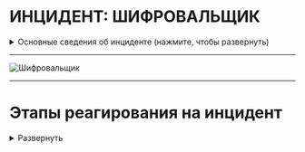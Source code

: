 # ИНЦИДЕНТ: ШИФРОВАЛЬЩИК


<details>
  <summary>Основные сведения об инциденте (нажмите, чтобы развернуть)</summary>

Программа-вымогатель (шифровальщик) — тип зловредного программного обеспечения, предназначен для вымогательства, блокирует доступ к компьютерной системе или предотвращает считывание записанных в нём данных (часто с помощью методов шифрования), а затем требует от жертвы выкуп для восстановления исходного состояния. 

После установки на компьютер жертвы программа зашифровывает большую часть рабочих файлов (например, все файлы с распространёнными расширениями). При этом компьютер остаётся работоспособным, но все файлы пользователя оказываются недоступными. Инструкцию и пароль для расшифровки файлов злоумышленник обещает прислать за деньги. 




> ПОМНИТЕ: выплата выкупа не только не сулит вам ничего хорошего в финансовом плане, но и также не гарантирует разблокировки данных. Зачастую восстановление невозможно технически: либо программа для разблокировки не работает, либо вымогатели в целом не планировали такую «услугу» и их целью изначально было как можно скорее скрыться с деньгами.

Самым последним шагом остаётся только сделать выводы из этого инцидента и залатать дыры в защите, чтобы такого больше не повторялось.

Общая схема работы вредоносных программ-шифровальщиков показана на рисунке ниже. После проникновения на компьютер потенциальной жертвы вредоносная программа записывает себя на жесткий диск компьютера, для обеспечения своего запуска при старте системы создает ключ автозагрузки в реестре, после чего производятся поиск нужных файлов и их шифрование. Далее устанавливается связь с командным центром. После всего этого программа оповещает жертву о том, что определенные файлы на компьютере зашифрованы, и требует произвести оплату за их расшифровку. Для оплаты, как правило, предлагается воспользоваться каким-либо сервисом интернет-платежей или какой-либо криптовалютой (в основном – биткойнами). После подтверждения факта оплаты производится расшифровка файлов.

![изображение](https://github.com/Starfflow/playbooks_runbooks/assets/117627394/3fd7f34f-ffa9-48af-9c8a-dc8c98d147fd)

1. Поиск и выбор файлов для шифрования. В большинстве случаев для шифрования выбираются файлы наиболее популярных форматов офисных документов (*.pdf, *.docx, *.docm, *.xls, *.xlsx, *.xlsm) и файлы изображений (*.jpg, *.jpeg, *.png). Вредоносные программы более поздних модификаций (CryptoWall, Critroni, TorLocker), помимо этого, шифруют файлы проектов различных сред разработки ПО, а программа TorrentLocker еще и файлы широко распространенной в РФ бухгалтерской программы 1С, что может парализовать работу многих организаций. Некоторые модификации вредоносной программы TeslaCrypt шифруют файлы, относящиеся к отдельным популярным компьютерным играм (файлы с сохраненными пройденными уровнями, пользовательские профили и т.п.). Как правило, во всех вредоносных программах поиск файлов с нужным расширением реализован с помощью стандартных API-функций Windows – FindFirstFail и FindNextFile.
2. Шифрование файлов. Во всех исследованных вредоносных программах применяются стойкие криптографические алгоритмы. В большинстве случаев используются алгоритмы, основанные на комбинации симметричного алгоритма шифрования AES (с его помощью шифруется сам файл) и асимметричного алгоритма RSA или ECDH (шифрует AES-ключ, которым были зашифрованы файлы). Такая схема шифрования применяется во вредоносных программах CryptoLocker, Critroni, TorrentLocker, TorLocker, TeslaCrypt. Вредоносная программа CryptoWall использует асимметричный алгоритм RSA с длиной ключа 2048 бит для шифрования всего файла, при этом из-за большой ресурсоемкости данного алгоритма существенно замедляется работа зараженного компьютера, что может служить косвенным подтверждением заражения этой вредоносной программой. В программе DyrCrypt при реализации функций шифрования файлов допущена ошибка, в связи с чем, несмотря на использование стойкого алгоритма RSA-1024 для шифрования первых 1024 байт файла, возможно восстановление зашифрованных файлов. Для реализации алгоритмов шифрования используется либо стандартная библиотека Windows CryptoAPI (вредоносные программы CryptoLocker, CryptoWall, TorLocker), либо сторонние библиотеки (TorrentLocker, TeslaCrypt), либо собственная реализация криптографических алгоритмов (DyrCrypt, Critroni).
3. Связь с командным центром. Для отслеживания факта оплаты выкупа и обеспечения расшифровки файлов после оплаты создатели вредоносных программ-шифровальщиков файлов организуют сеть командных центров (C&C-серверов) в сети Интернет. Вредоносные программы в ходе своей деятельности периодически осуществляют связь с этими C&C-серверами и обмениваются с ними необходимой информацией. При этом доменные имена этих командных центров могут либо генерироваться самой вредоносной программой с помощью различных алгоритмов (DirCrypt, Cripto­Locker), либо быть прописаны непосредственно в теле самой программы (CryptoWall, Critroni, TorrentLocker, TorLocker, TeslaCrypt). Сами командные центры при этом могут находиться как в открытом сегменте сети Интернет, так и в закрытой доменной зоне .onion и использовать для связи возможности анонимной сети Tor. Детали реализации обеспечения связи с C&C-серверами показаны по ссылке на источник.
4. Приемы, затрудняющие обнаружение и удаление вредоносной программы в зараженной системе. В большинстве случаев во вредоносных программах такого рода реализовано блокирование остановки функционирования рабочего процесса вредоносной программы различными способами.

 

Помимо этого, во вредоносной программе DirCrypt для затруднения анализа используется шифрование всех текстовых строк в теле программы, в программе CryptoWall версии 2.0 производится проверка на наличие запуска программы в виртуальной среде, в программе TorrentLocker – проверка наличия виртуального окружения, а во вредоносной программе TorLocker код программы упакован упаковщиком UPX и в коде программы имеется большое количество ничего не значащих («висячих») команд.

Наиболее сложным образом скрытие программы от обнаружения и удаление реализованы во вредоносной программе CryptoWall. Для этого используются ложный процесс explorer.exe и внедрение вредоносного кода в системный процесс svchost.exe.

На основании результатов исследования и анализа представленных наиболее распространенных и наиболее характерных образцов вредоносных программ типа «блокиратор-шифровальщик файлов» можно сделать следующие выводы:

- угроза заражения программами данного типа и риск потерять важную информацию по-прежнему актуальны;

- вектор возможных атак вредоносными про­граммами-шифровальщиками сместился от распространения этих программ с помощью спам-рассылок в сторону их распространения с помощью зараженных веб-страниц, что повышает вероятность заражения;

- большинство вредоносных программ этого типа непрерывно совершенствуются, и в самых последних их версиях используются весьма стойкие криптографические алгоритмы, не позволяющие расшифровать зашифрованные файлы без знания ключа расшифровки;

- использование для связи с командными центрами анонимных сетей (tor или I2P), а также криптовалюты биткойн в качестве инструмента оплаты выкупа позволяет почтии гарантированно обеспечить анонимность злоумышленников и делает очень сложным привлечение их к ответственности;

- применение различных приемов, затрудняющих обнаружение и анализ этих программ, в некоторых случаях позволяет вредоносной программе скрыто осуществлять свою деятельность;

- обнаружение таких вредоносных программ в большинстве случаев возможно только сигнатурным поиском (поскольку выполняемые ими действия характерны не только для вредоносных, но и для некоторых других легитимных программ).

Таким образом, исходя из вышеперечисленного, основные усилия при борьбе с вредоносными программами такого рода предлагается сосредоточить, во-первых, на создании условий, в которых программа-шифровальщик не сможет осуществлять свою деятельность, во-вторых, на обеспечении резервного копирования критичной информации и своевременного ее восстановления из сохраненных копий.

Этого можно достичь, выполняя следующие мероприятия:

- своевременное обновление антивирусных баз;

- контроль за сетевыми подключениями и разрешение сетевого обмена только ограниченному числу доверенных программ (поскольку некоторые программы-шифровальщики начинают шифрование только после установления связи с командным центром);

- присвоение атрибута «только для чтения» файлам, изменение которых не предусмотрено в процессе работы (фотографии, аудио-, видеозаписи, документы в формате pdf и т.д.);

- организация резервного копирования с использованием какого-либо средства, не входящего в состав операционной системы (поскольку некоторые вредоносные программы могут удалять теневые резервные копии и точки восстановления системы).

Кроме того, необходимы настройка прав доступа к резервным копиям только для программ резервного копирования (для исключения возможного зашифровывания файлов резервных копий) и к сетевым каталогам и дискам (поскольку многие вредоносные программы могут шифровать файлы на сетевых носителях), а также настройка оптимальных параметров системы резервного копирования (период копирования, файлы, подлежащие резервному копированию, время хранения резервных копий и т.п.).


Ссылка на источник: https://swsys.ru/index.php?page=article&id=4151


База данных расширений файлов, используемых злоумышленниками: https://filesec.io/

<details>
  <summary>Постер SANS по анализу шифровальщиков(нажмите, чтобы развернуть)</summary>
	
[SANS_Ransomware_and_Cyber_Extortion.pdf](https://github.com/Starfflow/playbooks_runbooks/files/15444029/SANS_Ransomware_and_Cyber_Extortion.pdf)

 </details>
 </details>

---

![Шифровальщик](https://github.com/Starfflow/UIF74HREI/assets/117627394/b3c9e050-e2ab-40c8-b2a4-e065ee345204)



---

# Этапы реагирования на инцидент

<details>
  <summary>Развернуть</summary>

## ПОДГОТОВКА

<details>
  <summary>Развернуть</summary>
  
__Проверка коммуникаций:__

- Проверить четкое определение ролей и обязанностей технического персонала и других отделов во время реагирования на кибер-инциденты. Убедиться, что каждый участник понимает свои задачи и действия в случае возникновения инцидента.  
- Определить критерии эскалации инцидента на уровень руководства. Установить четкий процесс передачи информации и ответственности при эскалации.  
- Создать готовые формы сообщений об инциденте для пользователей, CERT и иных заинтересованных лиц  

**Должен существовать и быть доступным список активов и их владельцев для следующих категорий:**

- Активы клиентов: 
  - Владельцы
  - Контактные лица
- Активы компании (включая все филиалы и подразделения): 
  - Владельцы
  - Контактные лица
  - Администраторы
- Инвентаризация инфраструктуры: 
  - Конечные точки (компьютеры, ноутбуки, мобильные устройства)
  - Серверы
  - Сетевое оборудование
  - Системы безопасности, СЗИ
  - Диапазоны сети: 
    - Публичная
    - Частная
    - VPN / Внеполосные данные
  - Сотрудники  
  -  Партнеры  
  -  Клиенты  

__Обзор последних кибер-инцидентов и их результатов:__

-	Проанализировать произошедшие инциденты безопасности для выявления слабых мест и улучшения реагирования.
-	Извлечь уроки из прошлых инцидентов для более эффективного реагирования в будущем.
  
__Обзор угроз, новых рисков и уязвимостей:__

-	Изучить актуальные угрозы в киберпространстве, нацеленные на вашу организацию, поставщиков и отрасль.
-	Анализировать общие тенденции и новые типы атак, чтобы быть готовым к ним.
-	Внедрить процессы threat intelligence 

**Менеджмент рисков:**

- Определить возможность организации платить выкуп за расшифрование данных. Оценить максимально допустимую сумму выкупа и возможность реализовывать переводы через криптовалюту.
- Обрести ключи расшифрования для разных видов программ-вымогателей.
- Убедиться в страховом покрытии в сфере компьютерных инцидентов

**Обеспечение доступа к необходимой документации и информации, в том числе вне рабочего времени, к:**
- Плану реагирования на кибер-инциденты
- Схеме сетевой архитектуры 
- Схеме потоков данных 
- Ключевым документам, необходимым для реагирования на инциденты.

**Проведение регулярных кампаний для информирования сотрудников о рисках информационной безопасности, включая:**

- Фишинговые атаки / вредоносные электронные письма: 
	- Обучить сотрудников распознавать признаки фишинговых писем и избегать нажатия на подозрительные ссылки или вложения.
	- Предоставить инструкции о том, как безопасно обрабатывать электронную почту.
	- Провести симуляцию фишинговой атаки.
- Программы-вымогатели: 
	- Объяснить сотрудникам, что такое программы-вымогатели и как они могут нанести ущерб организации.
	- Предоставить рекомендации по предотвращению заражения вредоносным ПО и действий в случае атаки.
	- Провести симуляцию атаки вымогателя.
- Возможность сообщения о подозрении на киберинцидент: 
	- Установить четкий процесс и каналы связи для сообщения о подозрительной активности, связанной с безопасностью.
	- Поощрять сотрудников сообщать о любых инцидентах, не опасаясь негативных последствий.

**Обеспечение регулярного обучения по безопасности для сотрудников, управляющих персональными, конфиденциальными или критическими данными и системами:**

- Обязательное прохождение специализированных тренингов по безопасности для сотрудников, которые работают с чувствительной информацией.
- Регулярное обновление знаний и навыков сотрудников в области защиты данных и реагирования на угрозы.
- Проводить тренировку отдела безопасности в части реагирования (например, киберучения)

**Подготовка инфраструктуры:**

- Пропатчить уязвимости информационных активов
- Провести плановые проверки средств управления и СЗИ 
- Провести плановые проверки наличия и состояния резервных копий (+ что резервные копии не заражены ВПО).
- Проверить расшаренные директории на наличие открытых привилегий
- Обеспечить поддержку обновлений EDR/AV приложений
- Сегментировать сеть и логировать траффик между сегментами. Убедиться в возможности изоляции сегментов, регионов, партнеров или Интернета.
- Внедрить deception-систему.
- Уделить внимание анти-фишинговым решениям и мониторингу появления процессов PS, CMD, WMI, MSHTA и тд.
- Настроить SIEM-систему для выявления подозрительной активности и автоматического оповещения о потенциальных угрозах. Определить четкие критерии, по которым система будет генерировать оповещения.
- Автоматизировать процессы реагирования в SOAR/IRP
- Включить функцию «Показывать расширения файлов» в настройках на пользовательских хостах.

</details>


  
## ВЫЯВЛЕНИЕ

<details>
<summary> Развернуть </summary>

**Анализ каналов выявления (автоматических и мануальных):**

- Оповещения с AV/EDR, SIEM
- Обнаружения с почтовых фильтров (сообщения с подозрительными вложениями)
- Необычная активность на ПК, серверах или телефонах
- Сообщения от конечных пользователей (как правило, об искаженных или недоступных файлах)
- Появление необычных/потенциально вредоносных файловых расширений
- Необычный DNS-трафик
- Высокая скорость переименования/изменения файлов
- Скачки CPU в системах обмена файлами
- Необычные исполняемые бинарные файлы в пользовательской среде
- Аномальные сетевые соединения на хостах, сетевые подключения к известным CnC адресам
- Фаервол запрещает доступ к проверенным точкам обмена файлами
- Информация от deception-систем
- Использование TOR или I2P, истории поиска

**Срочное информирование о киберинциденте:**

- Проверить сообщения от СЗИ на факт ложного срабатывания (false positive)
- При подтверждении вредоносной активности шифровальщика, сообщить о ней через службу поддержки (Service Desk).
  - Если заявки еще не существует, создать новую с минимальной информацией.
- Подумать о том, чтобы уведомить и привлечь CERT к расследованию
- В установленные сроки уведомить ГосСОПКА/НКЦКИ/ФСБ при необходимости

**Определить, произошла ли утечка данных, и если да, то:**

- Обратиться к плейбуку по реагированию на утечки данных.
- Рассмотреть, целесообразно ли на данном этапе сообщать в РКН о подозреваемом или подтвержденном несанкционированном доступе к любым персональным данным.

**Классификация инцидента:**

- Оценить следующие данные о шифровальщике:
	- Всплывающие окна при открытии шифрованного файла, текстовые или html-файлы (как правило, всплывают сами после зашифрования)
	- Email для связи с атакующим
	- Язык всплывшего сообщения
	- Метод оплаты и реквизиты, валюта
	- Страница «поддержки»
	- Расширение/тип шифрованных файлов (.crypt, .cry, .locked, .abc., .xyz и т.д.)
	- Размещение зашифрованных файлов
	- Иконка зашифрованных файлов
- Загрузить зашифрованный файл в сервисы, например, Crypto Sheriff, ID Ransomware, ProvenData, noransom.kaspersky.com, nomoreransom.org. Там возможно определить тип (семейство) шифровальщика и даже получить приватные ключи.
- На основе имеющейся информации о потере данных и типах инцидентов классифицировать киберинцидент.

> Если декриптор (ключ) не был получен:

**Подготовка к этапу анализа:**

- Мобилизовать группу реагирования на инциденты кибербезопасности (CIRT) для первоначального расследования кибер-инцидента. Определить вероятность широкомасштабного заражения программой-вымогателем.
- Собрать первоначальные данные об инциденте, включая как минимум следующее:
	- Тип кибер-инцидента;
	- Куда сообщили о кибер-инциденте;
	- Места появления сообщений о вымогательстве (физические и логические);
	- Количество пострадавших активов в организации (на начальном этапе) и увеличивается ли оно;
	- Идентификация вредоносного электронного письма, если оно есть;
	- Дополнительные отчеты, связанные с пострадавшими активами, включая журналы антивируса, системные журналы событий и журналы сетевого мониторинга;
	- Предварительная оценка воздействия на бизнес, критичность;
	- Любые текущие действия, предпринимаемые для устранения инцидента.
- Обеспечить сохранность артефактов, включая копии подозреваемого вредоносного ПО и криминалистические копии пострадавших систем для дальнейшего анализа.
- Оценить приоритет инцидента на основе первоначального расследования
- Оповестить руководство в соответствии с планом эскалации

</details>


## АНАЛИЗ

<details>
<summary> Развернуть </summary>


**Анализ инцидента:**

- Убедиться, что привлечены все технические специалисты из групп реагирования.
- Определить область поражения: 
	- Где появляются сообщения о вымогательстве? Проверить смежные системы на предмет заражения (в том же домене/сегменте/группе и тд). В системах проверить файлы/хэши, процессы, сетевые подключения, логи и т.д.
	- Выполнить поиск по:
		- SHA-1 имени процесса, который был запущен файлом;
		- Имени исполняемого файла;
		- URL-адресу или IP-адресу аналогичных подключений в сети.
	- Проанализировать исходное вредоносное электронное письмо или иную точку входа и масштабы его распространения.
	- Определить метод горизонтального распространения:
		- WMI
		- PSExec
		- RDP, SMB
		- logon-скрипт на контроллере домена
		- Pass-the-ticket (Kerberos)
		- Другое*
	- Определить, какие системы являются целью поражения:
		- Серверы (версия ОС, ядро)
		- Рабочие станции (версия ОС)
		- Базы данных
		- Сетевые диски
		- Сеть хранения данных (SAN)
		- Резервные копии
		- Иные системы
 
> *https://habr.com/ru/articles/439026/

- Провести реверс-инжиниринг вредоносного ПО в безопасной среде для понимания его механизмов и реализуемых функций (статический анализ)
- Запустить вредоносное ПО в безопасной среде или песочнице, изолированной от корпоративной сети, чтобы определить его поведение на тестовой системе, включая созданные файлы, запущенные службы, измененные ключи реестра и сетевые коммуникации (динамический анализ)
- Проверить пораженную инфраструктуру на наличие индикаторов компрометации, полученных в ходе анализа вредоносного ПО, для выявления любых дополнительных скомпрометированных систем.
- Оценить угрозу при перезагрузке зараженного хоста
- Сохранить все доказательства для поддержки установления виновных или возможных судебных действий.

**Анализ вектора атаки:**

- Drive-by компрометация (вредоносный код на ненадежном веб-сайте. Когда пользователь посещает этот сайт, код автоматически загружается на его устройство. +Расширения в браузере, уязвимости в CMS, веб-серверах, открытых интерфейсах, JavaScript-снифферы)
- Пограничное сетевое оборудование
- Эксплуатация общедоступного приложения (уязвимость в общедоступном приложении, чтобы получить доступ к устройству пользователя)
- УЗ (доменные, локальные): брутфорс, слабый пароль, RCE
- Внешние удаленные службы (RDP, VNC, SSH…) а также VPN-точки подключения (непропатченные сетевые устройства, к которым подключаются)
- Подключаемое оборудование (подключение вредоносного устройства по физ. портам)
- Фишинг (почта, голосовой фишинг)
- Компрометация цепочки поставок (внедрение ВПО в легитимное программное обеспечение или аппаратное обеспечение до того, как оно попадет к пользователям)
- Доверительные отношения (кто-то из доверенных сотрудников передал чувствительную информацию злоумышленнику)

**Выявление и отчетность о потенциально скомпрометированных данных:**

- Определить любые данные, пострадавшие от атаки с использованием программы-вымогателя, включая данные в процессе передачи.
- Связаться с владельцами данных и руководством для понимания влияния скомпрометированных данных на бизнес.
- Определить могли ли конфиденциальность, целостность или доступность идентифицированных данных быть скомпрометированы.
- При рассмотрении юридических аспектов инцидента, следует задуматься о проведении полного судебно-криминалистического расследования. Все действия с доказательствами должны осуществляться в соответствии с руководством по надлежащей практике обращения с цифровыми доказательствами. Рассмотреть необходимость сообщения об инциденте в полицию.
- Рассмотреть требования к отчетности перед соответствующим регулирующим органом или компетентным органом, если таковые имеются.
- Информировать старших должностных лиц о любом подозреваемом или подтвержденном нарушении данных, включая несанкционированный доступ к личным или конфиденциальным данным организации.
- Группа реагирования на инциденты кибербезопасности (ГРИИБ) должна немедленно сообщить о любом подозреваемом или подтвержденном нарушении данных, включая утечку личных данных, соответствующим сторонам 

**Разработка плана восстановления:**

- Готова ли наша компания платить выкуп?
  - Возможно ли страховое покрытие?
  - Многие злоумышленники готовы к переговорам и иногда понижают цену выкупа
- Совместно с техническими специалистами и руководством разработать приоритетный план восстановления. Нужно ли вмешательство сторонних организаций (вендоров, подрядчиков) в процесс реагирования?
- План должен учитывать: 
  - Анализ технического аспекта инцидента
  - Оценку влияния на бизнес
- Реализовать коммуникационную стратегию в соответствии с планом восстановления.

</details>

## СДЕРЖИВАНИЕ

<details>
<summary> Развернуть </summary>

**Локализация технических механизмов атаки с использованием программы-вымогателя (закрытие вектора атаки):**

- Минимизировать дальнейшую вредоносную активность: 
	- Карантин зараженных систем и их отключение от сети, по возможности (отключение с помощью фаервола, отключение сетевого интерфейса, отключение свитч-порта на маршрутизаторе).
	- Применение контроля доступа устройств для изоляции от производственных сетей
	- Приостановка учетных записей пользователей/групп, подозреваемых во взломе, удаление нелегитимно созданных УЗ
	- Отключение от питания НЕ зараженных систем, по возможности. Зараженные системы НЕ выключать. 
	- Отключение всех сетевых дисков
		- NET USE x:\\unc\path\/DELETE
	- Карантин резервных копий
	- Блокировать трафик к CnC
- Разработать меры защиты на основе анализа вредоносного кода: 
	- Защитить инфраструктуру от конкретного вредоносного кода и других программ-вымогателей, которые могут использовать тот же механизм заражения.
- В случае атаки по электронной почте: 
	- Блокировать отправителя и сообщение, пометив его как спам;
	- Блокировать IP-адрес, найдя его в заголовке электронного письма.
	- Напомнить пользователям перемещать подозрительные электронные письма в папку «Спам»
- В случае взлома веб-сайта: 
	- Блокировать веб-сайт на сетевом периметре;
	- Использовать sinkhole*  для домена на внутренних DNS-серверах;
	- Блокировать IP-адрес сайта на межсетевом экране;
	- Убедиться, что все браузеры имеют последние обновления;
	- Оценить необходимость перехода пользователей на более новые/защищенные браузеры.
- Блокировать доступ к любым идентифицированным инструментам удаленного доступа (RAT), чтобы предотвратить связь с серверами CnC, веб-сайтами и эксплуатируемыми приложениями.
- Подключить EDR- или иных агентов на хостах, которые могут прекратить процесс заражения
- Обеспечить безопасное хранение копий вредоносного кода, зараженных систем и любых идентифицированных артефактов для дальнейшего расследования (при необходимости привлечь экспертов по компьютерной криминалистике).
- Информировать владельцев данных и заинтересованных лиц о ходе действий по локализации.
- Приостановить резервное копирование

> *DNS Sinkholing – это механизм, направленный на защиту пользователей путем перехвата DNS-запросов, пытающихся подключиться к известным вредоносным или нежелательным доменам, и возврата ложного, а точнее контролируемого IP-адреса. Исп. для предотвращения подключения узлов к известным вредоносным направлениям, таким как C&C-сервер, и сбора журнала событий

</details>



## УСТРАНЕНИЕ

<details>
<summary> Развернуть </summary>

**Устранение вредоносного воздействия с систем:**

- Определить методы удаления вредоносного ПО на основе результатов анализа вредоносного кода и информации от надежных источников.
- Выполнить автоматический или ручной процесс удаления для устранения вредоносного ПО или скомпрометированных исполняемых файлов с использованием соответствующих инструментов.
- Проверить резервные копии на наличие индикаторов компрометации (IOC), соответствующих профилю атаки, ДО восстановления систем.
- Переустановить отдельные системы с чистого резервного образа ОС, прежде чем обновлять их с помощью проверенных резервных копий данных.
- Восстановить пораженные сетевые системы из надежной резервной копии.

**Защита учетных записей:**

- Изменить данные всех скомпрометированных учетных записей.
- Очистка Active Directory
	- Дважды*  поменять пароль KBRTGT
	- Сбросить все привилегированные УЗ
	- В случае, если мы предполагаем компрометацию доменного администратора:
		- Восстановить AD из копии, предшествующей заражению
		- Если копии нет, построить AD с нуля (по согласованию)
		- Изменить метод защиты важных УЗ.
 

> *Менять пароль нужно дважды (с задержкой достаточной для выполнения репликации во всем домене), т.к. в домене хранится текущий и предыдущий пароль.


**Мониторинг:**

- Продолжить мониторинг на предмет обнаружения сигнатур, горизонтального перемещения, повышения привилегий и других индикаторов компрометации, чтобы предотвратить повторную атаку с использованием программы-вымогателя.

</details>

## ВОССТАНОВЛЕНИЕ

<details>
<summary> Развернуть </summary>

- Полное сканирование всех затронутых систем на наличие вредоносного ПО и IoC, соответствующих профилю атаки. 
- Восстановить системы до RPO в рамках RTO
- Выборочно проверить незатронутые или критичные системы. 
- Реинтегрировать ранее скомпрометированные системы. 
- Восстановить любые поврежденные или уничтоженные данные. 
- Восстановить мониторинг для обнаружения дальнейшей подозрительной активности. 
- Внедрить необходимые патчи и устранить выявленные уязвимости на затронутых и незатронутых объектах.

**Определить, какие из следующих действий необходимо выполнить:**

- Снять ограничения, ранее наложенные для сдерживания кибератаки:
	- Подключить ранее отключенные от сети хосты
	- Восстановление работы сервисов
	- Переподключить сетевые диски, которые были отключены во время атаки.
	- Включить резервное копирование, которое могло быть отключено во время атаки.
	- Включить сетевые интерфейсы, которые были отключены во время атаки.
	- И т.д.
- Необходимо обновить или изменить правила межсетевого экрана восстановления нормального трафика.
- Обновить систему обнаружения и реагирования на конечных точках (EDR) / Антивирус (AV) - Обновление программного обеспечения безопасности является критическим шагом. Необходимо обновить: 
	- Ядро EDR/AV– программное ядро системы безопасности, отвечающее за обнаружение угроз.
	- Политики - правила, определяющие поведение системы безопасности.
	- База данных вредоносных программ и уязвимостей, используемая системой безопасности для их обнаружения.
- Связаться со страховой компанией, если это возможно и необходимо

</details>

## ПОСТ-ИНЦИДЕНТ

<details>
<summary> Развернуть </summary>

- Подготовить отчет об инциденте, включая все детали и действия, предпринятые для его устранения.
- Завершить процессы выявления уроков и управления проблемами с предыдущих этапов.
- Обеспечить соответствующие внутренние и внешние коммуникации об инциденте
- Внедрить в СЗИ полученные сигнатуры данной атаки; обновить правила детектирования в SIEM, Анти-спам (фильтры), EDR (готовые TTP или ручные настройки) и иных решениях
- Пересмотреть процесс харденинга инфраструктуры
- Если инцидент был вызван человеческой ошибкой:
	- Устроить соответствующее обучение сотрудников
- Провести анализ первопричины для выявления и устранения уязвимостей.
- Провести оценку работы сотрудников: продолжительность рабочего времени, сверхурочные, отгулы за переработку и расходы.

**Составление отчета о последействиях инцидента, который должен включать как минимум следующую информацию:**

- Детали причин и воздействия инцидента, а также действий, предпринятых для смягчения киберинцидента, включая даты, тип и местоположение инцидента, а также его влияние на пользователей; время, затраченное на реагирование. Оценить выплаченный выкуп или иной ущерб, штрафы от государственных органов.
- Действия, предпринятые соответствующими группами реагирования, поставщиками услуг и заинтересованными сторонами бизнеса, которые позволили возобновить нормальную работу.
- Анализ ошибок реагирования и рекомендации по улучшению действий, процессов или технологий в организации, чтобы предотвратить повторное возникновение подобного киберинцидента.
- Мониторинг каких прекурсоров и индикаторов должен осуществляться для предотвращения подобного рода инцидентов?
- Сделать вывод о проанализированных артефактах форензики.

**Подтверждение соответствия политик:**

- Подтвердить соответствие политик безопасности по всей организации.
- Перенастроить процессы и процедуры, требующие улучшения
- Обновить плейбуки, если что-то в ходе реагирования шло не так

**Также возможно:**

- Публикация внутренних коммуникаций для информирования и обучения сотрудников о атаках с использованием программ-вымогателей и повышении осведомленности о безопасности.
- Публикация внешних коммуникаций, в соответствии с коммуникационной стратегией, для предоставления консультаций клиентам, взаимодействия с рынком и информирования прессы о киберинциденте, *если это необходимо*
	- Эти сообщения должны содержать ключевую информацию о киберинциденте, не ставя организацию в уязвимое положение и не провоцируя дальнейшие атаки с использованием программ-вымогателей.
- Поделиться TI-фидами


</details>

</details>
